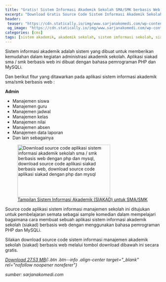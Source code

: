 ```yaml
---
title: "Gratis! Sistem Informasi Akademik Sekolah SMA/SMK berbasis Web (SIAKAD)"
excerpt: "Download Gratis Source Code Sistem Informasi Akademik Sekolah SMA/SMK berbasis Web (SIAKAD)"
header:
 teaser: "https://cdn.statically.io/img/www.sarjanakomedi.com/wp-content/uploads/2019/04/sistem-informasi-akademik-sekolah-300x169.png"
 og_image: "https://cdn.statically.io/img/www.sarjanakomedi.com/wp-content/uploads/2019/04/sistem-informasi-akademik-sekolah.png"
categories: [cms]
tags: [sistem akademik, akademik sekolah, sistem imformasi sekolah, siakad sma smk, source code siakad, download siakad gratis]
---
```

Sistem informasi akademik adalah sistem yang dibuat untuk memberikan kemudahan dalam kegiatan administrasi akademik sekolah. Aplikasi siakad sma / smk berbasis web ini dibuat dengan bahasa pemrograman PHP dan MySQLi.

Dan berikut fitur yang ditawarkan pada aplikasi sistem informasi akademik sma/smk berbasis web :

**Admin**

- Manajemen siswa
- Manajemen guru
- Manajemen jadwal
- Manajemen kelas
- Manajemen nilai
- Manajemen absen
- Manajemen data laporan
- Dan lain sebagainya

<figure><a href="https://cdn.statically.io/img/www.sarjanakomedi.com/wp-content/uploads/2019/04/sistem-informasi-akademik-sekolah.png"><img src="https://cdn.statically.io/img/www.sarjanakomedi.com/wp-content/uploads/2019/04/sistem-informasi-akademik-sekolah-300x169.png" alt="Download source code aplikasi sistem informasi akademik sekolah sma / smk berbasis web dengan php dan mysql, download source code aplikasi siakad berbasis web, download source code aplikasi siakad dengan php dan mysql" width="300" height="169" srcset="https://cdn.statically.io/img/www.sarjanakomedi.com/wp-content/uploads/2019/04/sistem-informasi-akademik-sekolah-300x169.png 300w, https://cdn.statically.io/img/www.sarjanakomedi.com/wp-content/uploads/2019/04/sistem-informasi-akademik-sekolah-768x432.png 768w, https://cdn.statically.io/img/www.sarjanakomedi.com/wp-content/uploads/2019/04/sistem-informasi-akademik-sekolah-1024x576.png 1024w, https://cdn.statically.io/img/www.sarjanakomedi.com/wp-content/uploads/2019/04/sistem-informasi-akademik-sekolah.png 1600w" sizes="(max-width: 300px) 100vw, 300px" /><figcaption>Tampilan Sistem Informasi Akademik (SIAKAD) untuk SMA/SMK</figcaption></a></figure>

Source code aplikasi sistem informasi manajemen sekolah ini ditujukan untuk pembelajaran semata sebagai sample komedian dalam mempelajari bagaimana cara membuat sebuah aplikasi sistem informasi akademik sekolah (siakad) berbasis web dengan menggunakan bahasa pemrograman PHP dan MySQLi.

Silakan download source code sistem informasi manajemen akademik sekolah (siakad) berbasis web melalui tombol download dibawah ini secara gratis.

[<i class="fa fa-download"/> Download 27.53 MB](https://mi.knoacc.org/dl/mega?hash=Mk0gCIQT!sezpAaFEBXowvNhuxbDQgqPgKjMSGW_qR4P9vVwjwYg&size=27.5MB&name=siakad-sma-smk-master.zip){:.btn .btn--info .align-center target="_blank" rel="nofollow noopener noreferer"}

_sumber: sarjanakomedi.com_
